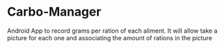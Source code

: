 Carbo-Manager
=============

Android App to record grams per ration of each aliment. It will allow take a picture for each one and associating the amount of rations in the picture
